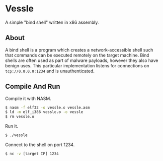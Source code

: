# Vessle

A simple "bind shell" written in x86 assembly.


## About

A bind shell is a program which creates a network-accessible shell such that commands can be executed remotely on the target machine. Bind shells are often used as part of malware payloads, however they also have benign uses. This particular implementation listens for connections on `tcp://0.0.0.0:1234` and is unauthenticated.


## Compile And Run

Compile it with NASM.

```sh
$ nasm -f elf32 -o vessle.o vessle.asm
$ ld -m elf_i386 vessle.o -o vessle
$ rm vessle.o
```

Run it.

```sh
$ ./vessle
```

Connect to the shell on port 1234.

```sh
$ nc -v [target IP] 1234
```

